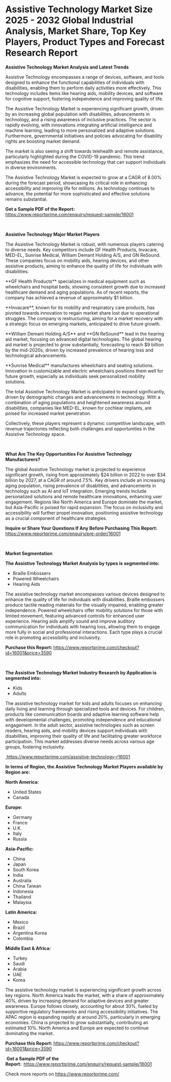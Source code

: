 <p><h1>Assistive Technology Market Size 2025 - 2032 Global Industrial Analysis, Market Share, Top Key Players, Product Types and Forecast Research Report</h1></p><p><strong>Assistive Technology Market Analysis and Latest Trends</strong></p>
<p><p>Assistive Technology encompasses a range of devices, software, and tools designed to enhance the functional capabilities of individuals with disabilities, enabling them to perform daily activities more effectively. This technology includes items like hearing aids, mobility devices, and software for cognitive support, fostering independence and improving quality of life.</p><p>The Assistive Technology Market is experiencing significant growth, driven by an increasing global population with disabilities, advancements in technology, and a rising awareness of inclusive practices. The sector is rapidly evolving, with innovations integrating artificial intelligence and machine learning, leading to more personalized and adaptive solutions. Furthermore, governmental initiatives and policies advocating for disability rights are boosting market demand.</p><p>The market is also seeing a shift towards telehealth and remote assistance, particularly highlighted during the COVID-19 pandemic. This trend emphasizes the need for accessible technology that can support individuals in diverse environments.</p><p>The Assistive Technology Market is expected to grow at a CAGR of 8.00% during the forecast period, showcasing its critical role in enhancing accessibility and improving life for millions. As technology continues to advance, the potential for more sophisticated and effective solutions remains substantial.</p></p>
<p><strong>Get a Sample PDF of the Report:&nbsp;</strong> <a href="https://www.reportprime.com/enquiry/request-sample/16001?utm_campaign=2478&utm_medium=2&utm_source=Github&utm_content=ia&utm_term=20032025&utm_id=assistive-technology">https://www.reportprime.com/enquiry/request-sample/16001</a></p>
<p>&nbsp;</p>
<p><strong>Assistive Technology Major Market Players</strong></p>
<p><p>The Assistive Technology Market is robust, with numerous players catering to diverse needs. Key competitors include GF Health Products, Invacare, MED-EL, Sunrise Medical, William Demant Holding A/S, and GN ReSound. These companies focus on mobility aids, hearing devices, and other assistive products, aiming to enhance the quality of life for individuals with disabilities.</p><p>**GF Health Products** specializes in medical equipment such as wheelchairs and hospital beds, showing consistent growth due to increased healthcare demand and aging populations. As of recent reports, the company has achieved a revenue of approximately $1 billion.</p><p>**Invacare**, known for its mobility and respiratory care products, has pivoted towards innovation to regain market share lost due to operational struggles. The company is restructuring, aiming for a market recovery with a strategic focus on emerging markets, anticipated to drive future growth.</p><p>**William Demant Holding A/S** and **GN ReSound** lead in the hearing aid market, focusing on advanced digital technologies. The global hearing aid market is projected to grow substantially, forecasting to reach $9 billion by the mid-2020s, driven by increased prevalence of hearing loss and technological advancements.</p><p>**Sunrise Medical** manufactures wheelchairs and seating solutions. Innovation in customizable and electric wheelchairs positions them well for future growth, especially as individuals seek personalized mobility solutions.</p><p>The total Assistive Technology Market is anticipated to expand significantly, driven by demographic changes and advancements in technology. With a combination of aging populations and heightened awareness around disabilities, companies like MED-EL, known for cochlear implants, are poised for increased market penetration.</p><p>Collectively, these players represent a dynamic competitive landscape, with revenue trajectories reflecting both challenges and opportunities in the Assistive Technology space.</p></p>
<p>&nbsp;</p>
<p><strong>What Are The Key Opportunities For Assistive Technology Manufacturers?</strong></p>
<p><p>The global Assistive Technology market is projected to experience significant growth, rising from approximately $24 billion in 2022 to over $34 billion by 2027, at a CAGR of around 7.5%. Key drivers include an increasing aging population, rising prevalence of disabilities, and advancements in technology such as AI and IoT integration. Emerging trends include personalized solutions and remote healthcare innovations, enhancing user engagement. Regions like North America and Europe dominate the market, but Asia-Pacific is poised for rapid expansion. The focus on inclusivity and accessibility will further propel innovation, positioning assistive technology as a crucial component of healthcare strategies.</p></p>
<p><strong>Inquire or Share Your Questions If Any Before Purchasing This Report:</strong> <a href="https://www.reportprime.com/enquiry/pre-order/16001?utm_campaign=2478&utm_medium=2&utm_source=Github&utm_content=ia&utm_term=20032025&utm_id=assistive-technology">https://www.reportprime.com/enquiry/pre-order/16001</a></p>
<p>&nbsp;</p>
<p><strong>Market Segmentation</strong></p>
<p><strong>The Assistive Technology Market Analysis by types is segmented into:</strong></p>
<p><ul><li>Braille Embossers</li><li>Powered Wheelchairs</li><li>Hearing Aids</li></ul></p>
<p><p>The assistive technology market encompasses various devices designed to enhance the quality of life for individuals with disabilities. Braille embossers produce tactile reading materials for the visually impaired, enabling greater independence. Powered wheelchairs offer mobility solutions for those with limited movement, featuring advanced controls for enhanced user experience. Hearing aids amplify sound and improve auditory communication for individuals with hearing loss, allowing them to engage more fully in social and professional interactions. Each type plays a crucial role in promoting accessibility and inclusivity.</p></p>
<p><strong>Purchase this Report:&nbsp;</strong><a href="https://www.reportprime.com/checkout?id=16001&price=3590&utm_campaign=2478&utm_medium=2&utm_source=Github&utm_content=ia&utm_term=20032025&utm_id=assistive-technology">https://www.reportprime.com/checkout?id=16001&price=3590</a></p>
<p>&nbsp;</p>
<p><strong>The Assistive Technology Market Industry Research by Application is segmented into:</strong></p>
<p><ul><li>Kids</li><li>Adults</li></ul></p>
<p><p>The assistive technology market for kids and adults focuses on enhancing daily living and learning through specialized tools and devices. For children, products like communication boards and adaptive learning software help with developmental challenges, promoting independence and educational engagement. In the adult sector, assistive technologies such as screen readers, hearing aids, and mobility devices support individuals with disabilities, improving their quality of life and facilitating greater workforce participation. This market addresses diverse needs across various age groups, fostering inclusivity.</p></p>
<p><a href="https://www.reportprime.com/assistive-technology-r16001?utm_campaign=2478&utm_medium=2&utm_source=Github&utm_content=ia&utm_term=20032025&utm_id=assistive-technology">&nbsp;https://www.reportprime.com/assistive-technology-r16001</a></p>
<p><strong>In terms of Region, the Assistive Technology Market Players available by Region are:</strong></p>
<p>
    <p> <strong> North America: </strong>
        <ul>
            <li>United States</li>
            <li>Canada</li>
        </ul>
        </p> 
    <p> <strong> Europe: </strong>
        <ul>
            <li>Germany</li>
            <li>France</li>
            <li>U.K.</li>
            <li>Italy</li>
            <li>Russia</li>
        </ul>
        </p> 
    <p> <strong> Asia-Pacific: </strong>
        <ul>
            <li>China</li>
            <li>Japan</li>
            <li>South Korea</li>
            <li>India</li>
            <li>Australia</li>
            <li>China Taiwan</li>
            <li>Indonesia</li>
            <li>Thailand</li>
            <li>Malaysia</li>
        </ul>
        </p> 
    <p> <strong> Latin America: </strong>
        <ul>
            <li>Mexico</li>
            <li>Brazil</li>
            <li>Argentina Korea</li>
            <li>Colombia</li>
        </ul>
        </p> 
    <p> <strong> Middle East & Africa: </strong>
        <ul>
            <li>Turkey</li>
            <li>Saudi</li>
            <li>Arabia</li>
            <li>UAE</li>
            <li>Korea</li>
        </ul>
    </p>
    </p>
<p><p>The assistive technology market is experiencing significant growth across key regions. North America leads the market, with a share of approximately 40%, driven by increasing demand for adaptive devices and greater awareness. Europe follows closely, accounting for about 30%, fueled by supportive regulatory frameworks and rising accessibility initiatives. The APAC region is expanding rapidly at around 20%, particularly in emerging economies. China is projected to grow substantially, contributing an estimated 10%. North America and Europe are expected to continue dominating the market.</p></p>
<p><strong>Purchase this Report: </strong><a href="https://www.reportprime.com/checkout?id=16001&price=3590&utm_campaign=2478&utm_medium=2&utm_source=Github&utm_content=ia&utm_term=20032025&utm_id=assistive-technology">https://www.reportprime.com/checkout?id=16001&price=3590</a></p>
<p>&nbsp;<strong>Get a Sample PDF of the Report:&nbsp;&nbsp;</strong><a href="https://www.reportprime.com/enquiry/request-sample/16001?utm_campaign=2478&utm_medium=2&utm_source=Github&utm_content=ia&utm_term=20032025&utm_id=assistive-technology">https://www.reportprime.com/enquiry/request-sample/16001</a></p>
<p><strong></strong></p>
<p>Check more reports on <a href="https://www.reportprime.com/?utm_campaign=2478&utm_medium=2&utm_source=Github&utm_content=ia&utm_term=20032025&utm_id=assistive-technology">https://www.reportprime.com/</a></p>